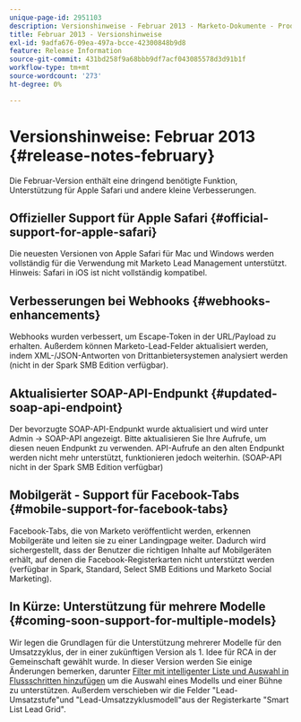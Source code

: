 ```yaml
---
unique-page-id: 2951103
description: Versionshinweise - Februar 2013 - Marketo-Dokumente - Produktdokumentation
title: Februar 2013 - Versionshinweise
exl-id: 9adfa676-09ea-497a-bcce-42300848b9d8
feature: Release Information
source-git-commit: 431bd258f9a68bbb9df7acf043085578d3d91b1f
workflow-type: tm+mt
source-wordcount: '273'
ht-degree: 0%

---
```


# Versionshinweise: Februar 2013 {#release-notes-february}

Die Februar-Version enthält eine dringend benötigte Funktion, Unterstützung für Apple Safari und andere kleine Verbesserungen.

## Offizieller Support für Apple Safari {#official-support-for-apple-safari}

Die neuesten Versionen von Apple Safari für Mac und Windows werden vollständig für die Verwendung mit Marketo Lead Management unterstützt. Hinweis: Safari in iOS ist nicht vollständig kompatibel.

## Verbesserungen bei Webhooks {#webhooks-enhancements}

Webhooks wurden verbessert, um Escape-Token in der URL/Payload zu erhalten. Außerdem können Marketo-Lead-Felder aktualisiert werden, indem XML-/JSON-Antworten von Drittanbietersystemen analysiert werden (nicht in der Spark SMB Edition verfügbar).

## Aktualisierter SOAP-API-Endpunkt {#updated-soap-api-endpoint}

Der bevorzugte SOAP-API-Endpunkt wurde aktualisiert und wird unter Admin -> SOAP-API angezeigt. Bitte aktualisieren Sie Ihre Aufrufe, um diesen neuen Endpunkt zu verwenden. API-Aufrufe an den alten Endpunkt werden nicht mehr unterstützt, funktionieren jedoch weiterhin. (SOAP-API nicht in der Spark SMB Edition verfügbar)

## Mobilgerät - Support für Facebook-Tabs {#mobile-support-for-facebook-tabs}

Facebook-Tabs, die von Marketo veröffentlicht werden, erkennen Mobilgeräte und leiten sie zu einer Landingpage weiter. Dadurch wird sichergestellt, dass der Benutzer die richtigen Inhalte auf Mobilgeräten erhält, auf denen die Facebook-Registerkarten nicht unterstützt werden (verfügbar in Spark, Standard, Select SMB Editions und Marketo Social Marketing).

## In Kürze: Unterstützung für mehrere Modelle {#coming-soon-support-for-multiple-models}

Wir legen die Grundlagen für die Unterstützung mehrerer Modelle für den Umsatzzyklus, der in einer zukünftigen Version als 1. Idee für RCA in der Gemeinschaft gewählt wurde. In dieser Version werden Sie einige Änderungen bemerken, darunter [Filter mit intelligenter Liste und Auswahl in Flussschritten hinzufügen](/help/marketo/product-docs/reporting/revenue-cycle-analytics/revenue-cycle-models/find-all-leads-in-a-revenue-cycle-model.md) um die Auswahl eines Modells und einer Bühne zu unterstützen. Außerdem verschieben wir die Felder &quot;Lead-Umsatzstufe&quot;und &quot;Lead-Umsatzzyklusmodell&quot;aus der Registerkarte &quot;Smart List Lead Grid&quot;.
